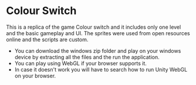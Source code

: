 # Colour Switch


This is a replica of the game Colour switch and it includes only one level and the basic gameplay and UI. The sprites were used from open resources online and the scripts are custom.

* You can download the windows zip folder and play on your windows device by extracting all the files and the run the application.
* You can play using WebGL if your browser supports it.
* In case it doesn't work you will have to search how to run Unity WebGL on your browser.
